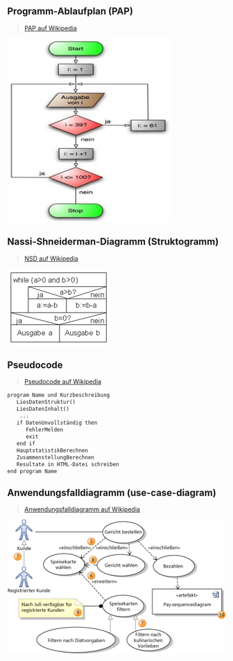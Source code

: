 ## Programm-Ablaufplan (PAP)
> [PAP auf Wikipedia](https://de.wikipedia.org/wiki/Programmablaufplan)

![PAP](img/pap.jpg)


## Nassi-Shneiderman-Diagramm (Struktogramm)
> [NSD auf Wikipedia](https://de.wikipedia.org/wiki/Nassi-Shneiderman-Diagramm)

![NSD](img/nsd.png)

## Pseudocode
> [Pseudocode auf Wikipedia](https://de.wikipedia.org/wiki/Pseudocode)

```
program Name und Kurzbeschreibung
   LiesDatenStruktur()
   LiesDatenInhalt()
    ...
   if DatenUnvollständig then
      FehlerMelden 
      exit
   end if
   HauptstatistikBerechnen
   ZusammenstellungBerechnen
   Resultate in HTML-Datei schreiben
end program Name
```

## Anwendungsfalldiagramm (use-case-diagram)
> [Anwendungsfalldiagramm auf Wikipedia](https://de.wikipedia.org/wiki/Anwendungsfalldiagramm)

![ucd](img/ucd.png)
